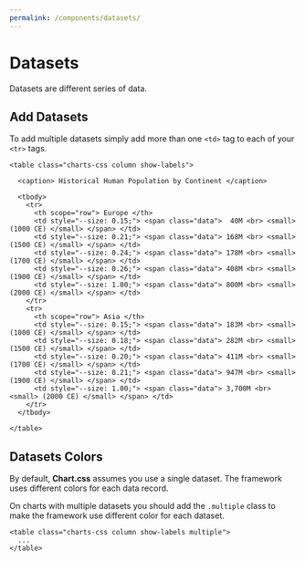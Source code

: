 ```yaml
---
permalink: /components/datasets/
---
```


# Datasets

Datasets are different series of data.

## Add Datasets

To add multiple datasets simply add more than one `<td>` tag to each of your `<tr>` tags.

```html{8-12,16-20}
<table class="charts-css column show-labels">

  <caption> Historical Human Population by Continent </caption>

  <tbody>
    <tr>
      <th scope="row"> Europe </th>
      <td style="--size: 0.15;"> <span class="data">  40M <br> <small> (1000 CE) </small> </span> </td>
      <td style="--size: 0.21;"> <span class="data"> 168M <br> <small> (1500 CE) </small> </span> </td>
      <td style="--size: 0.24;"> <span class="data"> 178M <br> <small> (1700 CE) </small> </span> </td>
      <td style="--size: 0.26;"> <span class="data"> 408M <br> <small> (1900 CE) </small> </span> </td>
      <td style="--size: 1.00;"> <span class="data"> 800M <br> <small> (2000 CE) </small> </span> </td>
    </tr>
    <tr>
      <th scope="row"> Asia </th>
      <td style="--size: 0.15;"> <span class="data"> 183M <br> <small> (1000 CE) </small> </span> </td>
      <td style="--size: 0.18;"> <span class="data"> 282M <br> <small> (1500 CE) </small> </span> </td>
      <td style="--size: 0.20;"> <span class="data"> 411M <br> <small> (1700 CE) </small> </span> </td>
      <td style="--size: 0.21;"> <span class="data"> 947M <br> <small> (1900 CE) </small> </span> </td>
      <td style="--size: 1.00;"> <span class="data"> 3,700M <br> <small> (2000 CE) </small> </span> </td>
    </tr>
  </tbody>

</table>
```

<code-example code-example-id="datasets-example-1">
<template v-slot:css-code>
#datasets-example-1 {
  height: 300px;
  max-width: 800px;
}
#datasets-example-1 .data {
  text-align: center;
  line-height: 1.25;
}
</template>
<template v-slot:html-code>
<table class="charts-css column show-labels" id="datasets-example-1">

  <caption> Datasets Example #1 - Historical Human Population by Continent </caption>

  <tbody>
    <tr>
      <th scope="row"> Europe </th>
      <td style="--size: 0.15;"> <span class="data">  40M <br> <small> (1000 CE) </small> </span> </td>
      <td style="--size: 0.21;"> <span class="data"> 168M <br> <small> (1500 CE) </small> </span> </td>
      <td style="--size: 0.24;"> <span class="data"> 178M <br> <small> (1700 CE) </small> </span> </td>
      <td style="--size: 0.26;"> <span class="data"> 408M <br> <small> (1900 CE) </small> </span> </td>
      <td style="--size: 1.00;"> <span class="data"> 800M <br> <small> (2000 CE) </small> </span> </td>
    </tr>
    <tr>
      <th scope="row"> Asia </th>
      <td style="--size: 0.15;"> <span class="data"> 183M <br> <small> (1000 CE) </small> </span> </td>
      <td style="--size: 0.18;"> <span class="data"> 282M <br> <small> (1500 CE) </small> </span> </td>
      <td style="--size: 0.20;"> <span class="data"> 411M <br> <small> (1700 CE) </small> </span> </td>
      <td style="--size: 0.21;"> <span class="data"> 947M <br> <small> (1900 CE) </small> </span> </td>
      <td style="--size: 1.00;"> <span class="data"> 3,700M <br> <small> (2000 CE) </small> </span> </td>
    </tr>
  </tbody>

</table>
</template>
</code-example>

## Datasets Colors

By default, **Chart.css** assumes you use a single dataset. The framework uses different colors for each data record.

On charts with multiple datasets you should add the `.multiple` class to make the framework use different color for each dataset.

```html{1}
<table class="charts-css column show-labels multiple">
  ...
</table>
```

<code-example code-example-id="datasets-example-2">
<template v-slot:css-code>
#datasets-example-2 {
  height: 300px;
  max-width: 800px;
}
#datasets-example-2 .data {
  text-align: center;
  line-height: 1.25;
}
</template>
<template v-slot:html-code>
<table class="charts-css column show-labels multiple" id="datasets-example-2">

  <caption> Datasets Example #2 - Historical Human Population by Continent </caption>

  <tbody>
    <tr>
      <th scope="row"> Europe </th>
      <td style="--size: 0.15;"> <span class="data">  40M <br> <small> (1000 CE) </small> </span> </td>
      <td style="--size: 0.21;"> <span class="data"> 168M <br> <small> (1500 CE) </small> </span> </td>
      <td style="--size: 0.24;"> <span class="data"> 178M <br> <small> (1700 CE) </small> </span> </td>
      <td style="--size: 0.26;"> <span class="data"> 408M <br> <small> (1900 CE) </small> </span> </td>
      <td style="--size: 1.00;"> <span class="data"> 800M <br> <small> (2000 CE) </small> </span> </td>
    </tr>
    <tr>
      <th scope="row"> Asia </th>
      <td style="--size: 0.15;"> <span class="data"> 183M <br> <small> (1000 CE) </small> </span> </td>
      <td style="--size: 0.18;"> <span class="data"> 282M <br> <small> (1500 CE) </small> </span> </td>
      <td style="--size: 0.20;"> <span class="data"> 411M <br> <small> (1700 CE) </small> </span> </td>
      <td style="--size: 0.21;"> <span class="data"> 947M <br> <small> (1900 CE) </small> </span> </td>
      <td style="--size: 1.00;"> <span class="data"> 3,700M <br> <small> (2000 CE) </small> </span> </td>
    </tr>
  </tbody>

</table>
</template>
</code-example>
